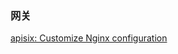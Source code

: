 
### 网关

[apisix: Customize Nginx configuration](https://apisix.apache.org/docs/apisix/next/customize-nginx-configuration/#:~:text=The%20Nginx%20configuration%20used%20by,yaml%20%2F%20conf%2Fconfig.)
